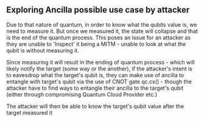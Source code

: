 ## Exploring Ancilla possible use case by attacker

Due to that nature of quantum, in order to know what the qubits value is, we need to measure it. But once we measured it, the state will collapse and that is the end of the quantum process. This poses an issue for an attacker as they are unable to 'Inspect' it being a MITM - unable to look at what the qubit is without measuring it. 

Since measuring it will result in the ending of quantum process - which will likely notify the target (some way or the another), if the attacker's intent is to eavesdrop what the target's qubit is, they can make use of ancilla to entangle with target's qubit via the use of CNOT gate qc.cx() - though the attacker have to find ways to entangle their ancilla to the target's qubit (either through compromising Quantum Cloud Provider etc.)

The attacker will then be able to know the target's qubit value after the target measured it
